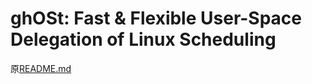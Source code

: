 # ghOSt: Fast &amp; Flexible User-Space Delegation of Linux Scheduling

原[README.md](./RAW_READEME.md)
